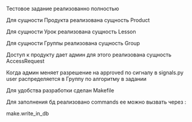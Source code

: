 Тестовое задание реализованно полностью 

Для сущности Продукта реализована сущность Product


Для сущности Урок реализована сущность Lesson

Для сущности Группы  реализована сущность Group

Доступ к продукту дает админ для этого реализована сущность AccessRequest 

Когда админ меняет разрешение на approved
по сигналу в signals.py user распределяется в Группу по алгоритму в задании

Для удобства разработки сделан Makefile

Для заполнения бд реализовано commands
ее можно вызвать через :


make.write_in_db



 